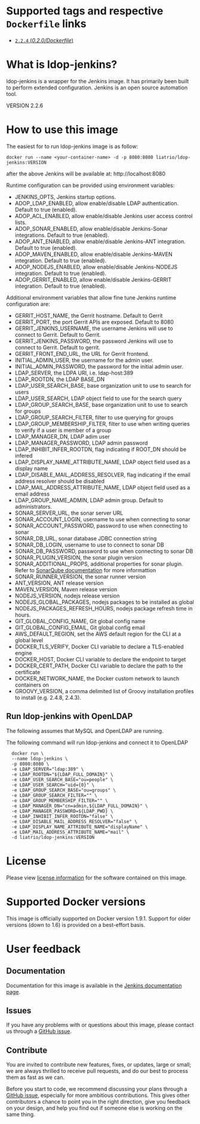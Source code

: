 # Supported tags and respective `Dockerfile` links

- [`2.2.4` (*0.2.0/Dockerfile*)](https://github.com/liatrio/ldop-jenkins/blob/0.2.0/Dockerfile)

# What is ldop-jenkins?

ldop-jenkins is a wrapper for the Jenkins image. It has primarily been built to perform extended configuration.
Jenkins is an open source automation tool.

VERSION 2.2.6

# How to use this image

The easiest for to run ldop-jenkins image is as follow:
```
docker run --name <your-container-name> -d -p 8080:8080 liatrio/ldop-jenkins:VERSION
```
after the above Jenkins will be available at: http://localhost:8080

Runtime configuration can be provided using environment variables:

* JENKINS_OPTS, Jenkins startup options.
* ADOP_LDAP_ENABLED, allow enable/disable LDAP authentication. Default to true (enabled).
* ADOP_ACL_ENABLED, allow enable/disable Jenkins user access control lists.
* ADOP_SONAR_ENABLED, allow enable/disable Jenkins-Sonar integrations. Default to true (enabled).
* ADOP_ANT_ENABLED, allow enable/disable Jenkins-ANT integration. Default to true (enabled).
* ADOP_MAVEN_ENABLED, allow enable/disable Jenkins-MAVEN integration. Default to true (enabled).
* ADOP_NODEJS_ENABLED, allow enable/disable Jenkins-NODEJS integration. Default to true (enabled).
* ADOP_GERRIT_ENABLED, allow enable/disable Jenkins-GERRIT integration. Default to true (enabled).

Additional environment variables that allow fine tune Jenkins runtime configuration are:

* GERRIT_HOST_NAME, the Gerrit hostname. Default to Gerrit
* GERRIT_PORT, the port Gerrit APIs are exposed. Default to 8080
* GERRIT_JENKINS_USERNAME, the username Jenkins will use to connect to Gerrit. Default to Gerrit.
* GERRIT_JENKINS_PASSWORD, the password Jenkins will use to connect to Gerrit. Default to gerrit.
* GERRIT_FRONT_END_URL, the URL for Gerrit frontend.
* INITIAL_ADMIN_USER, the username for the admin user.
* INITIAL_ADMIN_PASSWORD, the password for the initial admin user.
* LDAP_SERVER, the LDPA URI, i.e. ldap-host:389
* LDAP_ROOTDN, the LDAP BASE_DN
* LDAP_USER_SEARCH_BASE, base organization unit to use to search for users
* LDAP_USER_SEARCH, LDAP object field to use for the search query
* LDAP_GROUP_SEARCH_BASE, base organization unit to use to search for groups
* LDAP_GROUP_SEARCH_FILTER, filter to use querying for groups
* LDAP_GROUP_MEMBERSHIP_FILTER, filter to use when writing queries to verify if a user is member of a group
* LDAP_MANAGER_DN, LDAP adim user
* LDAP_MANAGER_PASSWORD, LDAP admin password
* LDAP_INHIBIT_INFER_ROOTDN, flag indicating if ROOT_DN should be infered
* LDAP_DISPLAY_NAME_ATTRIBUTE_NAME, LDAP object field used as a display name
* LDAP_DISABLE_MAIL_ADDRESS_RESOLVER, flag indicating if the email address resolver should be disabled
* LDAP_MAIL_ADDRESS_ATTRIBUTE_NAME, LDAP object field used as a email address
* LDAP_GROUP_NAME_ADMIN, LDAP admin group. Default to administrators.
* SONAR_SERVER_URL, the sonar server URL
* SONAR_ACCOUNT_LOGIN, username to use when connecting to sonar
* SONAR_ACCOUNT_PASSWORD, password to use when connecting to sonar
* SONAR_DB_URL, sonar database JDBC connection string
* SONAR_DB_LOGIN, username to use to connect to sonar DB
* SONAR_DB_PASSWORD, password to use when connecting to sonar DB
* SONAR_PLUGIN_VERSION, the sonar plugin version
* SONAR_ADDITIONAL_PROPS, additional properties for sonar plugin. Refer to [SonarQube documentation](http://docs.sonarqube.org/display/SONAR/Analyzing+with+SonarQube+Scanner+for+Jenkins) for more informattion
* SONAR_RUNNER_VERSION, the sonar runner version
* ANT_VERSION, ANT release version
* MAVEN_VERSION, Maven release version
* NODEJS_VERSION, nodejs release version
* NODEJS_GLOBAL_PACKAGES, nodejs packages to be installed as global
* NODEJS_PACKAGES_REFRESH_HOURS, nodejs package refresh time in hours.
* GIT_GLOBAL_CONFIG_NAME, Git global config name
* GIT_GLOBAL_CONFIG_EMAIL, Git global config email
* AWS_DEFAULT_REGION, set the AWS default region for the CLI at a global level
* DOCKER_TLS_VERIFY, Docker CLI variable to declare a TLS-enabled engine
* DOCKER_HOST, Docker CLI variable to declare the endpoint to target
* DOCKER_CERT_PATH, Docker CLI variable to declare the path to the certificate
* DOCKER_NETWORK_NAME, the Docker custom network to launch containers on
* GROOVY_VERSION, a comma delimited list of Groovy installation profiles to install (e.g. 2.4.8, 2.4.3).

## Run ldop-jenkins with OpenLDAP
The following assumes that MySQL and OpenLDAP are running.

The following command will run ldop-jenkins and connect it to OpenLDAP
```
  docker run \
  --name ldop-jenkins \
  -p 8080:8080 \
  -e LDAP_SERVER="ldap:389" \
  -e LDAP_ROOTDN="${LDAP_FULL_DOMAIN}" \
  -e LDAP_USER_SEARCH_BASE="ou=people" \
  -e LDAP_USER_SEARCH="uid={0}" \
  -e LDAP_GROUP_SEARCH_BASE="ou=groups" \
  -e LDAP_GROUP_SEARCH_FILTER="" \
  -e LDAP_GROUP_MEMBERSHIP_FILTER="" \
  -e LDAP_MANAGER_DN="cn=admin,${LDAP_FULL_DOMAIN}" \
  -e LDAP_MANAGER_PASSWORD=${LDAP_PWD} \
  -e LDAP_INHIBIT_INFER_ROOTDN="false" \
  -e LDAP_DISABLE_MAIL_ADDRESS_RESOLVER="false" \
  -e LDAP_DISPLAY_NAME_ATTRIBUTE_NAME="displayName" \
  -e LDAP_MAIL_ADDRESS_ATTRIBUTE_NAME="mail" \
  -d liatrio/ldop-jenkins:VERSION
```

# License
Please view [license information](LICENSE.md) for the software contained on this image.

# Supported Docker versions

This image is officially supported on Docker version 1.9.1.
Support for older versions (down to 1.6) is provided on a best-effort basis.

# User feedback

## Documentation
Documentation for this image is available in the [Jenkins documentation page](https://wiki.jenkins-ci.org/display/JENKINS/Home).

## Issues
If you have any problems with or questions about this image, please contact us through a [GitHub issue](https://github.com/liatrio/ldop-jenkins/issues).

## Contribute
You are invited to contribute new features, fixes, or updates, large or small; we are always thrilled to receive pull requests, and do our best to process them as fast as we can.

Before you start to code, we recommend discussing your plans through a [GitHub issue](https://github.com/liatrio/ldop-jenkins/issues), 
especially for more ambitious contributions. This gives other contributors a chance to point you in the right direction, give you feedback on your design, and help you find out if someone else is working on the same thing.
